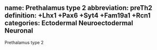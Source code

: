 name: Prethalamus type 2
abbreviation: preTh2
definition: +Lhx1 +Pax6 +Syt4 +Fam19a1 +Rcn1
categories: Ectodermal Neuroectodermal Neuronal
---

Prethalamus type 2